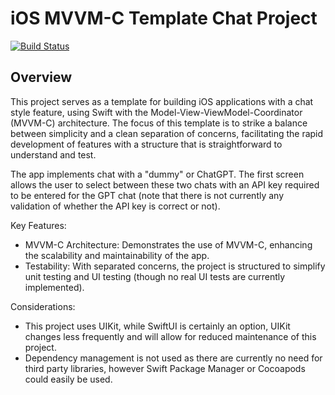 # iOS MVVM-C Template Chat Project

[![Build Status](https://app.bitrise.io/app/6be7685a-5eb9-40cb-93de-22b8b0d63fc5/status.svg?token=NLKz7ZG_hxrg10VYqvGc_Q&branch=master)](https://app.bitrise.io/app/6be7685a-5eb9-40cb-93de-22b8b0d63fc5)

## Overview
This project serves as a template for building iOS applications with a chat style feature, using Swift with the Model-View-ViewModel-Coordinator (MVVM-C) architecture. The focus of this template is to strike a balance between simplicity and a clean separation of concerns, facilitating the rapid development of features with a structure that is straightforward to understand and test.

The app implements chat with a "dummy" or ChatGPT. The first screen allows the user to select between these two chats with an API key required to be entered for the GPT chat (note that there is not currently any validation of whether the API key is correct or not). 

Key Features:
* MVVM-C Architecture: Demonstrates the use of MVVM-C, enhancing the scalability and maintainability of the app.
* Testability: With separated concerns, the project is structured to simplify unit testing and UI testing (though no real UI tests are currently implemented).

Considerations:
* This project uses UIKit, while SwiftUI is certainly an option, UIKit changes less frequently and will allow for reduced maintenance of this project.
* Dependency management is not used as there are currently no need for third party libraries, however Swift Package Manager or Cocoapods could easily be used.
